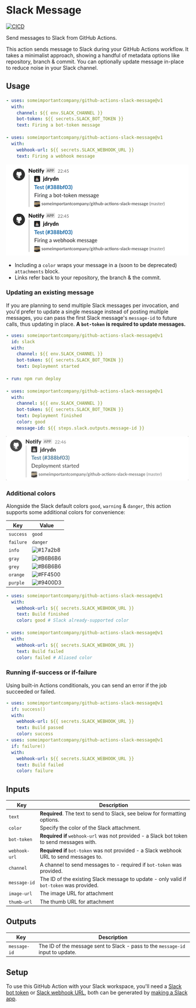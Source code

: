 # Slack Message

[![CICD](https://github.com/someimportantcompany/github-actions-slack-message/workflows/CICD/badge.svg?branch=master&event=push)](https://github.com/someimportantcompany/github-actions-slack-message/actions?query=workflow%3ACICD)

Send messages to Slack from GitHub Actions.

This action sends message to Slack during your GitHub Actions workflow. It takes a minimalist approach, showing a handful of metadata options like repository, branch & commit. You can optionally update message in-place to reduce noise in your Slack channel.

## Usage

```yml
- uses: someimportantcompany/github-actions-slack-message@v1
  with:
    channel: ${{ env.SLACK_CHANNEL }}
    bot-token: ${{ secrets.SLACK_BOT_TOKEN }}
    text: Firing a bot-token message

- uses: someimportantcompany/github-actions-slack-message@v1
  with:
    webhook-url: ${{ secrets.SLACK_WEBHOOK_URL }}
    text: Firing a webhook message
```

![Individual messages](./Screenshot%202020-08-30%20at%2022.49.56.png)

- Including a `color` wraps your message in a (soon to be deprecated) `attachments` block.
- Links refer back to your repository, the branch & the commit.

### Updating an existing message

If you are planning to send multiple Slack messages per invocation, and you'd prefer to update a single message instead of posting multiple messages, you can pass the first Slack message's `message-id` to future calls, thus updating in place. **A `bot-token` is required to update messages.**

```yml
- uses: someimportantcompany/github-actions-slack-message@v1
  id: slack
  with:
    channel: ${{ env.SLACK_CHANNEL }}
    bot-token: ${{ secrets.SLACK_BOT_TOKEN }}
    text: Deployment started

- run: npm run deploy

- uses: someimportantcompany/github-actions-slack-message@v1
  with:
    channel: ${{ env.SLACK_CHANNEL }}
    bot-token: ${{ secrets.SLACK_BOT_TOKEN }}
    text: Deployment finished
    color: good
    message-id: ${{ steps.slack.outputs.message-id }}
```

![Updating message](./Screenshot%202020-08-30%20at%2022.48.56.gif)

### Additional colors

Alongside the Slack default colors `good`, `warning` & `danger`, this action supports some additional colors for convenience:

| Key | Value |
| ---- | ---- |
| `success` | `good` |
| `failure` | `danger` |
| `info` | ![#17a2b8](https://via.placeholder.com/25/17a2b8/000000?text=+) |
| `gray` | ![#B6B6B6](https://via.placeholder.com/25/B6B6B6/000000?text=+) |
| `grey` | ![#B6B6B6](https://via.placeholder.com/25/B6B6B6/000000?text=+) |
| `orange` | ![#FF4500](https://via.placeholder.com/25/FF4500/000000?text=+) |
| `purple` | ![#9400D3](https://via.placeholder.com/25/9400D3/000000?text=+) |

```yml
- uses: someimportantcompany/github-actions-slack-message@v1
  with:
    webhook-url: ${{ secrets.SLACK_WEBHOOK_URL }}
    text: Build finished
    color: good # Slack already-supported color

- uses: someimportantcompany/github-actions-slack-message@v1
  with:
    webhook-url: ${{ secrets.SLACK_WEBHOOK_URL }}
    text: Build failed
    color: failed # Aliased color
```

### Running if-success or if-failure

Using built-in Actions conditionals, you can send an error if the job succeeded or failed.

```yml
- uses: someimportantcompany/github-actions-slack-message@v1
  if: success()
  with:
    webhook-url: ${{ secrets.SLACK_WEBHOOK_URL }}
    text: Build passed
    color: success
- uses: someimportantcompany/github-actions-slack-message@v1
  if: failure()
  with:
    webhook-url: ${{ secrets.SLACK_WEBHOOK_URL }}
    text: Build failed
    color: failure
```

## Inputs

| Key | Description |
| ---- | ---- |
| `text` | **Required**. The text to send to Slack, see below for formatting options. |
| `color` | Specify the color of the Slack attachment. |
| `bot-token` | **Required if** `webhook-url` was not provided - a Slack bot token to send messages with. |
| `webhook-url` | **Required if** `bot-token` was not provided - a Slack webhook URL to send messages to. |
| `channel` | A channel to send messages to - required if `bot-token` was provided. |
| `message-id` | The ID of the existing Slack message to update - only valid if `bot-token` was provided. |
| `image-url` | The image URL for attachment |
| `thumb-url` | The thumb URL for attachment |

## Outputs

| Key | Description |
| ---- | ---- |
| `message-id` | The ID of the message sent to Slack - pass to the `message-id` input to update. |

## Setup

To use this GitHub Action with your Slack workspace, you'll need a [Slack bot token](https://api.slack.com/methods/chat.postMessage) or [Slack webhook URL](https://api.slack.com/messaging/webhooks), both can be generated by [making a Slack app](https://api.slack.com/authentication/basics).
